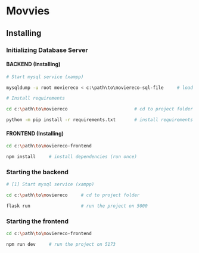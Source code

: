 # Movvies

## Installing

### Initializing Database Server

#### BACKEND (Installing)

```bash
# Start mysql service (xampp)

mysqldump -u root moviereco < c:\path\to\moviereco-sql-file     # load the dataset
```

```bash
# Install requirements

cd c:\path\to\moviereco                         # cd to project folder

python -m pip install -r requirements.txt       # install requirements
```

#### FRONTEND (Installing)

```bash
cd c:\path\to\moviereco-frontend

npm install     # install dependencies (run once)
```

### Starting the backend

```bash
# [1] Start mysql service (xampp)

cd c:\path\to\moviereco     # cd to project folder

flask run                   # run the project on 5000
```

### Starting the frontend

```bash
cd c:\path\to\moviereco-frontend

npm run dev     # run the project on 5173
```
